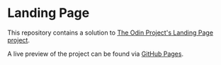 # Landing Page

This repository contains a solution to [The Odin Project's Landing Page project](https://www.theodinproject.com/lessons/foundations-landing-page).

A live preview of the project can be found via [GitHub Pages](https://sean-donoghue.github.io/landing-page/).
